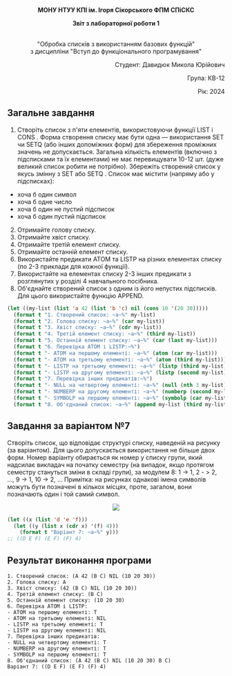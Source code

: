 <p align="center"><b>МОНУ НТУУ КПІ ім. Ігоря Сікорського ФПМ СПіСКС</b></p>
<p align="center">
<b>Звіт з лабораторної роботи 1</b>
<p align="center">
<br>"Обробка списків з використанням базових функцій"</br>
з дисципліни "Вступ до функціонального програмування"
</p>
<div align="right">
    <p>Студент: Давидюк Микола Юрійович</p>
    <p>Група: КВ-12</p>
    <p>Рік: 2024</p>
</div>


## Загальне завдання
1. Створіть список з п'яти елементів, використовуючи функції LIST і CONS . Форма створення списку має бути одна — використання SET чи SETQ (або інших допоміжних форм) для збереження проміжних значень не допускається. Загальна кількість елементів (включно з підсписками та їх елементами) не має перевищувати 10-12 шт. (дуже великий список робити не потрібно). Збережіть створений список у якусь змінну з SET або SETQ . Список має містити (напряму або у підсписках): 
* хоча б один символ 
* хоча б одне число 
* хоча б один не пустий підсписок
* хоча б один пустий підсписок 
2. Отримайте голову списку. 
3. Отримайте хвіст списку. 
4. Отримайте третій елемент списку. 
5. Отримайте останній елемент списку. 
6. Використайте предикати ATOM та LISTP на різних елементах списку (по 2-3 приклади для кожної функції). 
7. Використайте на елементах списку 2-3 інших предикати з розглянутих у розділі 4 навчального посібника. 
8. Об'єднайте створений список з одним із його непустих підсписків. Для цього використайте функцію APPEND. 


```lisp
(let ((my-list (list 'a 42 (list 'b 'c) nil (cons 10 '(20 30)))))
  (format t "1. Створений список: ~a~%" my-list)
  (format t "2. Голова списку: ~a~%" (car my-list))
  (format t "3. Хвіст списку: ~a~%" (cdr my-list))
  (format t "4. Третій елемент списку: ~a~%" (third my-list))
  (format t "5. Останній елемент списку: ~a~%" (car (last my-list)))
  (format t "6. Перевірка ATOM і LISTP:~%")
  (format t "- ATOM на першому елементі: ~a~%" (atom (car my-list)))
  (format t "- ATOM на третьому елементі: ~a~%" (atom (third my-list)))
  (format t "- LISTP на третьому елементі: ~a~%" (listp (third my-list)))
  (format t "- LISTP на другому елементі: ~a~%" (listp (second my-list)))
  (format t "7. Перевірка інших предикатів:~%")
  (format t "- NULL на четвертому елементі: ~a~%" (null (nth 3 my-list)))
  (format t "- NUMBERP на другому елементі: ~a~%" (numberp (second my-list)))
  (format t "- SYMBOLP на першому елементі: ~a~%" (symbolp (car my-list)))
  (format t "8. Об'єднаний список: ~a~%" (append my-list (third my-list))))
```
## Завдання за варіантом №7
Створіть список, що відповідає структурі списку, наведеній на рисунку (за варіантом). Для цього допускається використання не більше двох форм. Номер варіанту обирається як номер у списку групи, який надсилає викладач на початку семестру (на випадок, якщо протягом семестру стануться зміни в складі групи), за модулем 8: 1 -> 1, 2 - > 2, ..., 9 -> 1, 10 -> 2, ... 
Примітка: на рисунках однакові імена символів можуть бути позначені в кількох місцях, проте, загалом, вони позначають один і той самий символ. 
<p align="center">
<img src="lab-6-variant.png">
</p>

```lisp
(let ((x (list 'd 'e 'f)))
  (let ((y (list x (cdr x) '(f) 4)))
    (format t "Варіант 7: ~a~%" y)))
;; ((D E F) (E F) (F) 4)
```

## Результат виконання програми
```
1. Створений список: (A 42 (B C) NIL (10 20 30))
2. Голова списку: A
3. Хвіст списку: (42 (B C) NIL (10 20 30))
4. Третій елемент списку: (B C)
5. Останній елемент списку: (10 20 30)
6. Перевірка ATOM і LISTP:
- ATOM на першому елементі: T
- ATOM на третьому елементі: NIL
- LISTP на третьому елементі: T
- LISTP на другому елементі: NIL
7. Перевірка інших предикатів:
- NULL на четвертому елементі: T
- NUMBERP на другому елементі: T
- SYMBOLP на першому елементі: T
8. Об'єднаний список: (A 42 (B C) NIL (10 20 30) B C)
Варіант 7: ((D E F) (E F) (F) 4)
```
